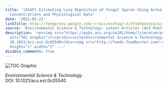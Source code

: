 ```yaml
---
title: '[ASAP] Estimating Lung Deposition of Fungal Spores Using Actual Airborne Spore
  Concentrations and Physiological Data'
date: '2021-01-21'
linkTitle: http://feedproxy.google.com/~r/acs/esthag/~3/VfoDXU4zej4/acs.est.0c05540
source: 'Environmental Science & Technology: Latest Articles (ACS Publications)'
description: '<p><img src="https://pubs.acs.org/na101/home/literatum/publisher/achs/journals/content/esthag/0/esthag.ahead-of-print/acs.est.0c05540/20210121/images/medium/es0c05540_0007.gif"
  alt="TOC Graphic"/></p><div><cite>Environmental Science & Technology</cite></div><div>DOI:
  10.1021/acs.est.0c05540</div><img src="http://feeds.feedburner.com/~r/acs/esthag/~4/VfoDXU4zej4"
  height="1" width="1" ...'
disable_comments: true
---
```

<p><img src="https://pubs.acs.org/na101/home/literatum/publisher/achs/journals/content/esthag/0/esthag.ahead-of-print/acs.est.0c05540/20210121/images/medium/es0c05540_0007.gif" alt="TOC Graphic"/></p><div><cite>Environmental Science & Technology</cite></div><div>DOI: 10.1021/acs.est.0c05540</div><img src="http://feeds.feedburner.com/~r/acs/esthag/~4/VfoDXU4zej4" height="1" width="1" ...